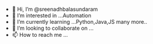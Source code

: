 - 👋 Hi, I’m @sreenadhbalasundaram
- 👀 I’m interested in ...Automation 
- 🌱 I’m currently learning ...Python,Java,JS many more..
- 💞️ I’m looking to collaborate on ...
- 📫 How to reach me ...

<!---
sreenadhbalasundaram/sreenadhbalasundaram is a ✨ special ✨ repository because its `README.md` (this file) appears on your GitHub profile.
You can click the Preview link to take a look at your changes.
--->

